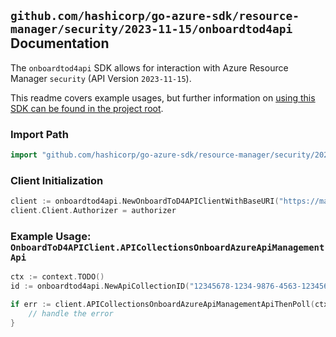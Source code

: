 
## `github.com/hashicorp/go-azure-sdk/resource-manager/security/2023-11-15/onboardtod4api` Documentation

The `onboardtod4api` SDK allows for interaction with Azure Resource Manager `security` (API Version `2023-11-15`).

This readme covers example usages, but further information on [using this SDK can be found in the project root](https://github.com/hashicorp/go-azure-sdk/tree/main/docs).

### Import Path

```go
import "github.com/hashicorp/go-azure-sdk/resource-manager/security/2023-11-15/onboardtod4api"
```


### Client Initialization

```go
client := onboardtod4api.NewOnboardToD4APIClientWithBaseURI("https://management.azure.com")
client.Client.Authorizer = authorizer
```


### Example Usage: `OnboardToD4APIClient.APICollectionsOnboardAzureApiManagementApi`

```go
ctx := context.TODO()
id := onboardtod4api.NewApiCollectionID("12345678-1234-9876-4563-123456789012", "example-resource-group", "serviceValue", "apiIdValue")

if err := client.APICollectionsOnboardAzureApiManagementApiThenPoll(ctx, id); err != nil {
	// handle the error
}
```
